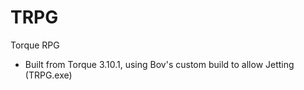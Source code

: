 # TRPG
Torque RPG

* Built from Torque 3.10.1, using Bov's custom build to allow Jetting (TRPG.exe)
